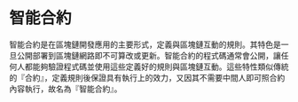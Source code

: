 # 智能合約

智能合約是在區塊鏈開發應用的主要形式，定義與區塊鏈互動的規則。其特色是一旦公開部署到區塊鏈網路即不可算改或更新。智能合約的程式碼通常會公開，讓任何人都能夠驗證程式碼並使用這些定義好的規則與區塊鏈互動。這些特性類似傳統的『合約』，定義規則後保證具有執行上的效力，又因其不需要中間人即可照合約內容執行，故名為『智能合約』。

